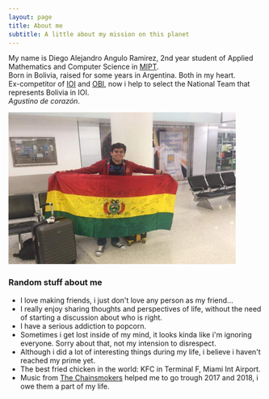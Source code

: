 ```yaml
---
layout: page
title: About me
subtitle: A little about my mission on this planet
---
```


My name is Diego Alejandro Angulo Ramirez, 2nd year student of Applied Mathematics and Computer Science in [MIPT](https://mipt.ru/english/).<br>
Born in Bolivia, raised for some years in Argentina. Both in my heart.<br>
Ex-competitor of [IOI](https://ioinformatics.org/) and [OBI](https://www.facebook.com/olimpiadainformatica/), now i help to select the National Team that represents Bolivia in IOI.<br>
_Agustino de corazón_.

<img src="/assets/img/WayToIran.jpg" width="450" height="300" class="center"/>

### Random stuff about me

- I love making friends, i just don't love any person as my friend...
- I really enjoy sharing thoughts and perspectives of life, without the need of starting a discussion about who is right.
- I have a serious addiction to popcorn.
- Sometimes i get lost inside of my mind, it looks kinda like i'm ignoring everyone. Sorry about that, not my intension to disrespect.
- Although i did a lot of interesting things during my life, i believe i haven't reached my prime yet.
- The best fried chicken in the world: KFC in Terminal F, Miami Int Airport.
- Music from [The Chainsmokers](https://www.youtube.com/watch?v=eACohWVwTOc_) helped me to go trough 2017 and 2018, i owe them a part of my life.

